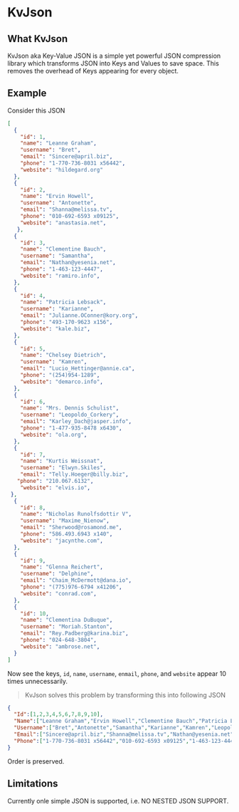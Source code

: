 # KvJson
## What KvJson
KvJson aka Key-Value JSON is a simple yet powerful JSON compression library which transforms JSON into Keys and Values to save space. This removes the overhead of Keys appearing for every object.

## Example
Consider this JSON
````json
[
  {
    "id": 1,
    "name": "Leanne Graham",
    "username": "Bret",
    "email": "Sincere@april.biz",
    "phone": "1-770-736-8031 x56442",
    "website": "hildegard.org"
  },
  {
    "id": 2,
    "name": "Ervin Howell",
    "username": "Antonette",
    "email": "Shanna@melissa.tv",
    "phone": "010-692-6593 x09125",
    "website": "anastasia.net",
   },
  {
    "id": 3,
    "name": "Clementine Bauch",
    "username": "Samantha",
    "email": "Nathan@yesenia.net",
    "phone": "1-463-123-4447",
    "website": "ramiro.info",
  },
  {
    "id": 4,
    "name": "Patricia Lebsack",
    "username": "Karianne",
    "email": "Julianne.OConner@kory.org",
    "phone": "493-170-9623 x156",
    "website": "kale.biz",
  },
  {
    "id": 5,
    "name": "Chelsey Dietrich",
    "username": "Kamren",
    "email": "Lucio_Hettinger@annie.ca",
    "phone": "(254)954-1289",
    "website": "demarco.info",
  },
  {
    "id": 6,
    "name": "Mrs. Dennis Schulist",
    "username": "Leopoldo_Corkery",
    "email": "Karley_Dach@jasper.info",
    "phone": "1-477-935-8478 x6430",
    "website": "ola.org",
  },
  {
    "id": 7,
    "name": "Kurtis Weissnat",
    "username": "Elwyn.Skiles",
    "email": "Telly.Hoeger@billy.biz",
   "phone": "210.067.6132",
    "website": "elvis.io",
 },
  {
    "id": 8,
    "name": "Nicholas Runolfsdottir V",
    "username": "Maxime_Nienow",
    "email": "Sherwood@rosamond.me",
    "phone": "586.493.6943 x140",
    "website": "jacynthe.com",
  },
  {
    "id": 9,
    "name": "Glenna Reichert",
    "username": "Delphine",
    "email": "Chaim_McDermott@dana.io",
    "phone": "(775)976-6794 x41206",
    "website": "conrad.com",
  },
  {
    "id": 10,
    "name": "Clementina DuBuque",
    "username": "Moriah.Stanton",
    "email": "Rey.Padberg@karina.biz",
    "phone": "024-648-3804",
    "website": "ambrose.net",
  }
]
````
Now see the keys, `id`, `name`, `username`, `enmail`, `phone`, and `website` appear 10 times unnecessarily.
> KvJson solves this problem by transforming this into following JSON
````json
{
  "Id":[1,2,3,4,5,6,7,8,9,10],
  "Name":["Leanne Graham","Ervin Howell","Clementine Bauch","Patricia Lebsack","Chelsey Dietrich","Mrs. Dennis Schulist","Kurtis Weissnat","Nicholas Runolfsdottir V","Glenna Reichert","Clementina DuBuque"],
  "Username":["Bret","Antonette","Samantha","Karianne","Kamren","Leopoldo_Corkery","Elwyn.Skiles","Maxime_Nienow","Delphine","Moriah.Stanton"],
  "Email":["Sincere@april.biz","Shanna@melissa.tv","Nathan@yesenia.net","Julianne.OConner@kory.org","Lucio_Hettinger@annie.ca","Karley_Dach@jasper.info","Telly.Hoeger@billy.biz","Sherwood@rosamond.me","Chaim_McDermott@dana.io","Rey.Padberg@karina.biz"],
  "Phone":["1-770-736-8031 x56442","010-692-6593 x09125","1-463-123-4447","493-170-9623 x156","(254)954-1289","1-477-935-8478 x6430","210.067.6132","586.493.6943 x140","(775)976-6794 x41206","024-648-3804"],"Website":["hildegard.org","anastasia.net","ramiro.info","kale.biz","demarco.info","ola.org","elvis.io","jacynthe.com","conrad.com","ambrose.net"]
}
````
Order is preserved.

## Limitations
Currently onle simple JSON is supported, i.e. NO NESTED JSON SUPPORT.